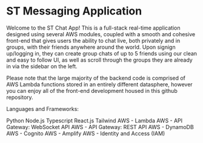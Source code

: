 # ST Messaging Application
Welcome to the ST Chat App!
This is a full-stack real-time application designed using several AWS modules, coupled with a smooth and cohesive front-end that gives users the ability to chat live, both privately and in groups, with their friends anywhere around the world. Upon signign up/logging in, they can create group chats of up to 5 friends using our clean and easy to follow UI, as well as scroll through the groups they are already in via the sidebar on the left.

Please note that the large majority of the backend code is comprised of AWS Lambda functions stored in an entirely different datasphere, however you can enjoy all of the front-end development housed in this github repository.

Languages and Frameworks: 

Python
Node.js
Typescript
React.js
Tailwind
AWS - Lambda
AWS - API Gateway: WebSocket API
AWS - API Gateway: REST API
AWS - DynamoDB
AWS - Cognito
AWS - Amplify
AWS - Identity and Access (IAM)
